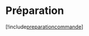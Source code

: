 # Préparation

[!include[preparationcommande](preparation.preparationcommande.autogen.md)]





































